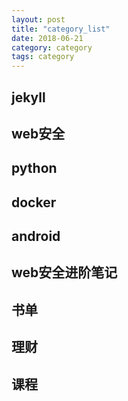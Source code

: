 ```yaml
---
layout: post
title: "category_list"
date: 2018-06-21
category: category
tags: category
---
```


## jekyll
## web安全
## python
## docker
## android
## web安全进阶笔记

## 书单
## 理财
## 课程
